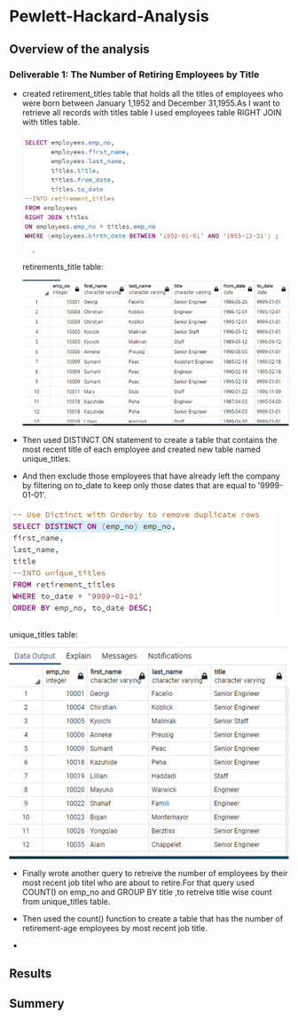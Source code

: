 # Pewlett-Hackard-Analysis
## Overview of the analysis

### Deliverable 1: The Number of Retiring Employees by Title
- created retirement_titles table that holds all the titles of employees who were born between January 1,1952 and December 31,1955.As I want to retrieve all records with titles table I used employees table RIGHT JOIN with titles table.


     ![](images/retiremeny_titlesQ.PNG)
 
    retirements_title table:
    
    ![](images/retiremeny_titles_table.PNG)
   
- Then used DISTINCT ON statement to create a table that contains the most recent title of each employee and created new table named unique_titles.

- And then exclude those employees that have already left the company by filtering on to_date to keep only those dates that are equal to '9999-01-01'.

 ![](images/distinct%20titleQ.PNG)
 
 
 unique_titles table:
 
 ![](images/unique_titles_table.PNG)

- Finally wrote another query to retreive the number of employees by their most recent job titel who are about to retire.For that query used COUNT() on emp_no and GROUP BY title ,to retreive title wise count from unique_titles table.
 
- Then used the count() function to create a table that has the number of retirement-age employees by most recent job title.



- 
## Results
## Summery
